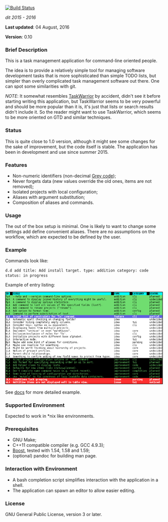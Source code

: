 [![Build Status](https://travis-ci.org/xaizek/dit.svg?branch=master)](https://travis-ci.org/xaizek/dit)

_dit_
_2015 - 2016_

**Last updated**: 04 August, 2016

**Version**: 0.10

### Brief Description ###

This is a task management application for command-line oriented people.

The idea is to provide a relatively simple tool for managing software
development tasks that is more sophisticated than simple TODO lists, but simpler
than overly complicated task management software out there.  One can spot some
similarities with git.

_NOTE_: It somewhat resembles [TaskWarrior][1] by accident, didn't see it before
starting writing this application, but TaskWarrior seems to be very powerful and
should be more popular than it is, it's just that lists or search results didn't
include it.  So the reader might want to use TaskWarrior, which seems to be more
oriented on GTD and similar techniques.

### Status ###

This is quite close to 1.0 version, although it might see some changes for the
sake of improvement, but the code itself is stable.  The application has been in
development and use since summer 2015.

### Features ###

* Non-numeric identifiers (non-decimal [Grey code][2]);
* Never forgets data (new values override the old ones, items are not removed);
* Isolated projects with local configuration;
* Aliases with argument substitution;
* Composition of aliases and commands.

### Usage ###

The out of the box setup is minimal.  One is likely to want to change some
settings add define convenient aliases.  There are no assumptions on the
workflow, which are expected to be defined by the user.

### Example ###

Commands look like:

```
d.d add title: Add install target. type: addition category: code status: in progress
```

Example of entry listing:

![Entry listing](data/dit.png)

See [docs](docs/08-example.md) for more detailed example.

### Supported Environment ###

Expected to work in \*nix like environments.

### Prerequisites ###

* GNU Make;
* C++11 compatible compiler (e.g. GCC 4.9.3);
* [Boost][3], tested with 1.54, 1.58 and 1.59;
* (optional) pandoc for building man page.

### Interaction with Environment ###

* A bash completion script simplifies interaction with the application in a
  shell.
* The application can spawn an editor to allow easier editing.

### License ###

GNU General Public License, version 3 or later.


[1]: http://taskwarrior.org/
[2]: https://en.wikipedia.org/wiki/Grey_code
[3]: http://www.boost.org/
